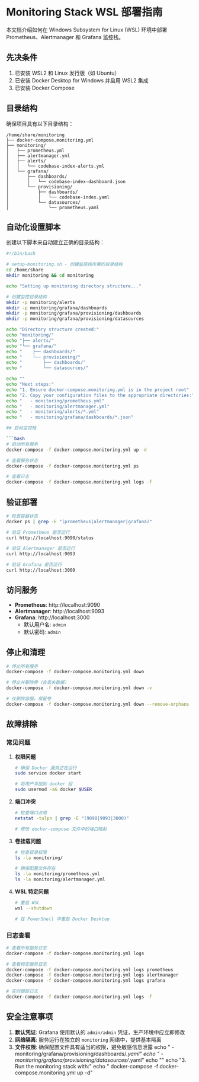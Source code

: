 # Monitoring Stack WSL 部署指南

本文档介绍如何在 Windows Subsystem for Linux (WSL) 环境中部署 Prometheus、Alertmanager 和 Grafana 监控栈。

## 先决条件

1. 已安装 WSL2 和 Linux 发行版（如 Ubuntu）
2. 已安装 Docker Desktop for Windows 并启用 WSL2 集成
3. 已安装 Docker Compose

## 目录结构

确保项目具有以下目录结构：

```
/home/share/monitoring
├── docker-compose.monitoring.yml
├── monitoring/
│   ├── prometheus.yml
│   ├── alertmanager.yml
│   ├── alerts/
│   │   └── codebase-index-alerts.yml
│   └── grafana/
│       ├── dashboards/
│       │   └── codebase-index-dashboard.json
│       └── provisioning/
│           ├── dashboards/
│           │   └── codebase-index.yaml
│           └── datasources/
│               └── prometheus.yaml
```

## 自动化设置脚本

创建以下脚本来自动建立正确的目录结构：

```bash
#!/bin/bash

# setup-monitoring.sh - 创建监控栈所需的目录结构
cd /home/share
mkdir monitoring && cd monitoring

echo "Setting up monitoring directory structure..."

# 创建监控目录结构
mkdir -p monitoring/alerts
mkdir -p monitoring/grafana/dashboards
mkdir -p monitoring/grafana/provisioning/dashboards
mkdir -p monitoring/grafana/provisioning/datasources

echo "Directory structure created:"
echo "monitoring/"
echo "├── alerts/"
echo "└── grafana/"
echo "    ├── dashboards/"
echo "    └── provisioning/"
echo "        ├── dashboards/"
echo "        └── datasources/"

echo ""
echo "Next steps:"
echo "1. Ensure docker-compose.monitoring.yml is in the project root"
echo "2. Copy your configuration files to the appropriate directories:"
echo "   - monitoring/prometheus.yml"
echo "   - monitoring/alertmanager.yml"
echo "   - monitoring/alerts/*.yml"
echo "   - monitoring/grafana/dashboards/*.json"

## 启动监控栈

```bash
# 启动所有服务
docker-compose -f docker-compose.monitoring.yml up -d

# 查看服务状态
docker-compose -f docker-compose.monitoring.yml ps

# 查看日志
docker-compose -f docker-compose.monitoring.yml logs -f
```

## 验证部署

```bash
# 检查容器状态
docker ps | grep -E "(prometheus|alertmanager|grafana)"

# 验证 Prometheus 是否运行
curl http://localhost:9090/status

# 验证 Alertmanager 是否运行
curl http://localhost:9093

# 验证 Grafana 是否运行
curl http://localhost:3000
```

## 访问服务

- **Prometheus**: http://localhost:9090
- **Alertmanager**: http://localhost:9093
- **Grafana**: http://localhost:3000
  - 默认用户名: `admin`
  - 默认密码: `admin`

## 停止和清理

```bash
# 停止所有服务
docker-compose -f docker-compose.monitoring.yml down

# 停止并删除卷（会丢失数据）
docker-compose -f docker-compose.monitoring.yml down -v

# 仅删除容器，保留卷
docker-compose -f docker-compose.monitoring.yml down --remove-orphans
```

## 故障排除

### 常见问题

1. **权限问题**
   ```bash
   # 确保 Docker 服务正在运行
   sudo service docker start
   
   # 将用户添加到 docker 组
   sudo usermod -aG docker $USER
   ```

2. **端口冲突**
   ```bash
   # 检查端口占用
   netstat -tulpn | grep -E "(9090|9093|3000)"
   
   # 修改 docker-compose 文件中的端口映射
   ```

3. **卷挂载问题**
   ```bash
   # 检查目录权限
   ls -la monitoring/
   
   # 确保配置文件存在
   ls -la monitoring/prometheus.yml
   ls -la monitoring/alertmanager.yml
   ```

4. **WSL 特定问题**
   ```bash
   # 重启 WSL
   wsl --shutdown
   
   # 在 PowerShell 中重启 Docker Desktop
   ```

### 日志查看

```bash
# 查看所有服务日志
docker-compose -f docker-compose.monitoring.yml logs

# 查看特定服务日志
docker-compose -f docker-compose.monitoring.yml logs prometheus
docker-compose -f docker-compose.monitoring.yml logs alertmanager
docker-compose -f docker-compose.monitoring.yml logs grafana

# 实时跟踪日志
docker-compose -f docker-compose.monitoring.yml logs -f
```

## 安全注意事项

1. **默认凭证**: Grafana 使用默认的 `admin/admin` 凭证，生产环境中应立即修改
2. **网络隔离**: 服务运行在独立的 `monitoring` 网络中，提供基本隔离
3. **文件权限**: 确保配置文件具有适当的权限，避免敏感信息泄露
echo "   - monitoring/grafana/provisioning/dashboards/*.yaml"
echo "   - monitoring/grafana/provisioning/datasources/*.yaml"
echo ""
echo "3. Run the monitoring stack with:"
echo "   docker-compose -f docker-compose.monitoring.yml up -d"